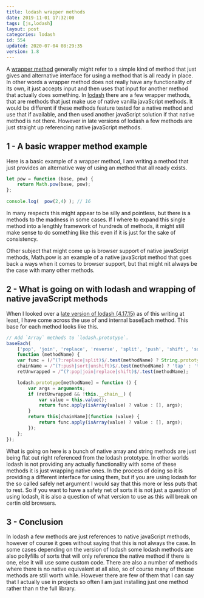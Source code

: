 ```yaml
---
title: lodash wrapper methods
date: 2019-11-01 17:32:00
tags: [js,lodash]
layout: post
categories: lodash
id: 554
updated: 2020-07-04 08:29:35
version: 1.8
---
```


A [wrapper method](https://stackoverflow.com/questions/326596/how-do-i-wrap-a-function-in-javascript) generally might refer to a simple kind of method that just gives and alternative interface for using a method that is all ready in place. In other words a wrapper method does not really have any functionality of its own, it just accepts input and then uses that input for another method that actually does something. In [lodash](https://lodash.com/) there are a few wrapper methods, that are methods that just make use of native vanilla javaScript methods. It would be different if these methods feature tested for a native method and use that if available, and then used another javaScript solution if that native method is not there. However in late versions of lodash a few methods are just straight up referencing native javaScript methods.

<!-- more -->

## 1 - A basic wrapper method example

Here is a basic example of a wrapper method, I am writing a method that just provides an alternative way of using an method that all ready exists.

```js
let pow = function (base, pow) {
    return Math.pow(base, pow);
};
 
console.log(  pow(2,4) ); // 16
```

In many respects this might appear to be silly and pointless, but there is a methods to the madness in some cases. If I where to expand this single method into a lengthly framework of hundreds of methods, it might still make sense to do something like this even if it is just for the sake of consistency. 

Other subject that might come up is browser support of native javaScript methods, Math.pow is an example of a native javaScript method that goes back a ways when it comes to browser support, but that might nit always be the case with many other methods.

## 2 - What is going on with lodash and wrapping of native javaScript methods

When I looked over a [late version of lodash \(4.17.15\)](https://raw.githubusercontent.com/lodash/lodash/4.17.15-npm/core.js) as of this writing at least, I have come across the use of and internal baseEach method. This base for each method looks like this.

```js
// Add `Array` methods to `lodash.prototype`.
baseEach(
    ['pop', 'join', 'replace', 'reverse', 'split', 'push', 'shift', 'sort', 'splice', 'unshift'],
    function (methodName) {
    var func = (/^(?:replace|split)$/.test(methodName) ? String.prototype : arrayProto)[methodName],
    chainName = /^(?:push|sort|unshift)$/.test(methodName) ? 'tap' : 'thru',
    retUnwrapped = /^(?:pop|join|replace|shift)$/.test(methodName);

    lodash.prototype[methodName] = function () {
        var args = arguments;
        if (retUnwrapped && !this.__chain__) {
            var value = this.value();
            return func.apply(isArray(value) ? value : [], args);
        }
        return this[chainName](function (value) {
            return func.apply(isArray(value) ? value : [], args);
        });
    };
});
```

What is going on here is a bunch of native array and string methods are just being flat out right referenced from the lodash prototype. In other worlds lodash is not providing any actually functionality with some of these methods it is just wrapping native ones. In the process of doing so it is providing a different interface for using them, but if you are using lodash for the so called safely net argument I would say that this more or less puts that to rest. So if you want to have a safety net of sorts it is not just a question of using lodash, it is also a question of what version to use as this will break on certin old browsers.

## 3 - Conclusion

In lodash a few methods are just references to native javaScript methods, however of course it goes without saying that this is not always the case. In some cases depending on the version of lodash some lodash methods are also pollyfills of sorts that will only reference the native method if there is one, else it will use some custom code. There are also a number of methods where there is no native equivalent at all also, so of course many of thouse methods are still worth while. However there are few of them that I can say that I actually use in projects so often I am just installing just one method rather than n the full library.